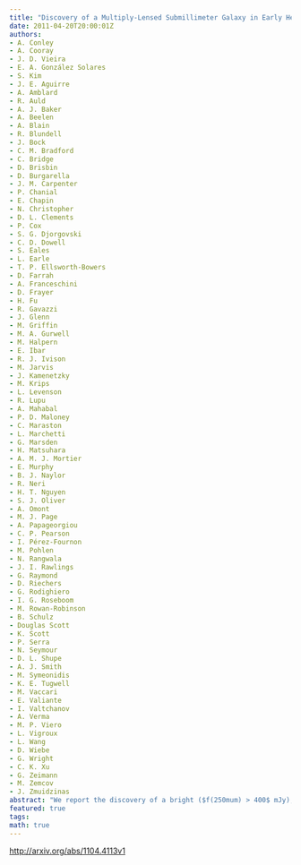```yaml
---
title: "Discovery of a Multiply-Lensed Submillimeter Galaxy in Early HerMES   Herschel/SPIRE Data"
date: 2011-04-20T20:00:01Z
authors:
- A. Conley
- A. Cooray
- J. D. Vieira
- E. A. González Solares
- S. Kim
- J. E. Aguirre
- A. Amblard
- R. Auld
- A. J. Baker
- A. Beelen
- A. Blain
- R. Blundell
- J. Bock
- C. M. Bradford
- C. Bridge
- D. Brisbin
- D. Burgarella
- J. M. Carpenter
- P. Chanial
- E. Chapin
- N. Christopher
- D. L. Clements
- P. Cox
- S. G. Djorgovski
- C. D. Dowell
- S. Eales
- L. Earle
- T. P. Ellsworth-Bowers
- D. Farrah
- A. Franceschini
- D. Frayer
- H. Fu
- R. Gavazzi
- J. Glenn
- M. Griffin
- M. A. Gurwell
- M. Halpern
- E. Ibar
- R. J. Ivison
- M. Jarvis
- J. Kamenetzky
- M. Krips
- L. Levenson
- R. Lupu
- A. Mahabal
- P. D. Maloney
- C. Maraston
- L. Marchetti
- G. Marsden
- H. Matsuhara
- A. M. J. Mortier
- E. Murphy
- B. J. Naylor
- R. Neri
- H. T. Nguyen
- S. J. Oliver
- A. Omont
- M. J. Page
- A. Papageorgiou
- C. P. Pearson
- I. Pérez-Fournon
- M. Pohlen
- N. Rangwala
- J. I. Rawlings
- G. Raymond
- D. Riechers
- G. Rodighiero
- I. G. Roseboom
- M. Rowan-Robinson
- B. Schulz
- Douglas Scott
- K. Scott
- P. Serra
- N. Seymour
- D. L. Shupe
- A. J. Smith
- M. Symeonidis
- K. E. Tugwell
- M. Vaccari
- E. Valiante
- I. Valtchanov
- A. Verma
- M. P. Viero
- L. Vigroux
- L. Wang
- D. Wiebe
- G. Wright
- C. K. Xu
- G. Zeimann
- M. Zemcov
- J. Zmuidzinas
abstract: "We report the discovery of a bright ($f(250mum) > 400$ mJy), multiply-lensed submillimeter galaxy obj in {it   Herschel}/SPIRE Science Demonstration Phase data from the HerMES project. Interferometric 880mum Submillimeter Array observations resolve at least four images with a large separation of $sim 9arcsec$. A high-resolution adaptive optics $K_p$ image with Keck/NIRC2 clearly shows strong lensing arcs. Follow-up spectroscopy gives a redshift of $z=2.9575$, and the lensing model gives a total magnification of $mu sim 11 pm 1$. The large image separation allows us to study the multi-wavelength spectral energy distribution (SED) of the lensed source unobscured by the central lensing mass. The far-IR/millimeter-wave SED is well described by a modified blackbody fit with an unusually warm dust temperature, $88 pm 3$ K. We derive a lensing-corrected total IR luminosity of $(1.43 pm 0.09) times 10^{13}, mathrm{L}_{odot}$, implying a star formation rate of $sim 2500, mathrm{M}_{odot}, mathrm{yr}^{-1}$. However, models primarily developed from brighter galaxies selected at longer wavelengths are a poor fit to the full optical-to-millimeter SED. A number of other strongly lensed systems have already been discovered in early {it Herschel} data, and many more are expected as additional data are collected."
featured: true
tags:
math: true
---
```

http://arxiv.org/abs/1104.4113v1
